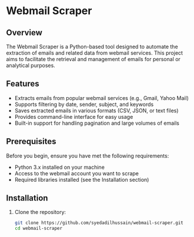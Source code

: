 # Webmail Scraper

## Overview

The Webmail Scraper is a Python-based tool designed to automate the extraction of emails and related data from webmail services. This project aims to facilitate the retrieval and management of emails for personal or analytical purposes.

## Features

- Extracts emails from popular webmail services (e.g., Gmail, Yahoo Mail)
- Supports filtering by date, sender, subject, and keywords
- Saves extracted emails in various formats (CSV, JSON, or text files)
- Provides command-line interface for easy usage
- Built-in support for handling pagination and large volumes of emails

## Prerequisites

Before you begin, ensure you have met the following requirements:

- Python 3.x installed on your machine
- Access to the webmail account you want to scrape
- Required libraries installed (see the Installation section)

## Installation

1. Clone the repository:

   ```bash
   git clone https://github.com/syedadilhussain/webmail-scraper.git
   cd webmail-scraper

